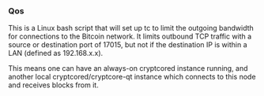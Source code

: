 ### Qos ###

This is a Linux bash script that will set up tc to limit the outgoing bandwidth for connections to the Bitcoin network. It limits outbound TCP traffic with a source or destination port of 17015, but not if the destination IP is within a LAN (defined as 192.168.x.x).

This means one can have an always-on cryptcored instance running, and another local cryptcored/cryptcore-qt instance which connects to this node and receives blocks from it.
